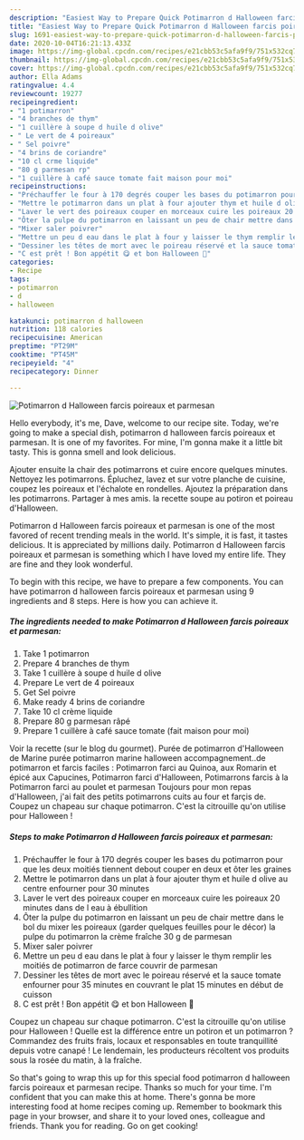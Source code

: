 ```yaml
---
description: "Easiest Way to Prepare Quick Potimarron d Halloween farcis poireaux et parmesan"
title: "Easiest Way to Prepare Quick Potimarron d Halloween farcis poireaux et parmesan"
slug: 1691-easiest-way-to-prepare-quick-potimarron-d-halloween-farcis-poireaux-et-parmesan
date: 2020-10-04T16:21:13.433Z
image: https://img-global.cpcdn.com/recipes/e21cbb53c5afa9f9/751x532cq70/potimarron-d-halloween-farcis-poireaux-et-parmesan-photo-principale-de-la-recette.jpg
thumbnail: https://img-global.cpcdn.com/recipes/e21cbb53c5afa9f9/751x532cq70/potimarron-d-halloween-farcis-poireaux-et-parmesan-photo-principale-de-la-recette.jpg
cover: https://img-global.cpcdn.com/recipes/e21cbb53c5afa9f9/751x532cq70/potimarron-d-halloween-farcis-poireaux-et-parmesan-photo-principale-de-la-recette.jpg
author: Ella Adams
ratingvalue: 4.4
reviewcount: 19277
recipeingredient:
- "1 potimarron"
- "4 branches de thym"
- "1 cuillère à soupe d huile d olive"
- " Le vert de 4 poireaux"
- " Sel poivre"
- "4 brins de coriandre"
- "10 cl crme liquide"
- "80 g parmesan rp"
- "1 cuillère à café sauce tomate fait maison pour moi"
recipeinstructions:
- "Préchauffer le four à 170 degrés couper les bases du potimarron pour que les deux moitiés tiennent debout couper en deux et ôter les graines"
- "Mettre le potimarron dans un plat à four ajouter thym et huile d olive au centre enfourner pour 30 minutes"
- "Laver le vert des poireaux couper en morceaux cuire les poireaux 20 minutes dans de l eau à ébullition"
- "Ôter la pulpe du potimarron en laissant un peu de chair mettre dans le bol du mixer les poireaux (garder quelques feuilles pour le décor) la pulpe du potimarron la crème fraîche 30 g de parmesan"
- "Mixer saler poivrer"
- "Mettre un peu d eau dans le plat à four y laisser le thym remplir les moitiés de potimarron de farce couvrir de parmesan"
- "Dessiner les têtes de mort avec le poireau réservé et la sauce tomate enfourner pour 35 minutes en couvrant le plat 15 minutes en début de cuisson"
- "C est prêt ! Bon appétit 😋 et bon Halloween 🎃"
categories:
- Recipe
tags:
- potimarron
- d
- halloween

katakunci: potimarron d halloween 
nutrition: 118 calories
recipecuisine: American
preptime: "PT29M"
cooktime: "PT45M"
recipeyield: "4"
recipecategory: Dinner

---
```



![Potimarron d Halloween farcis poireaux et parmesan](https://img-global.cpcdn.com/recipes/e21cbb53c5afa9f9/751x532cq70/potimarron-d-halloween-farcis-poireaux-et-parmesan-photo-principale-de-la-recette.jpg)

Hello everybody, it's me, Dave, welcome to our recipe site. Today, we're going to make a special dish, potimarron d halloween farcis poireaux et parmesan. It is one of my favorites. For mine, I'm gonna make it a little bit tasty. This is gonna smell and look delicious.

Ajouter ensuite la chair des potimarrons et cuire encore quelques minutes. Nettoyez les potimarrons. Épluchez, lavez et sur votre planche de cuisine, coupez les poireaux et l&#39;échalote en rondelles. Ajoutez la préparation dans les potimarrons. Partager à mes amis. la recette soupe au potiron et poireau d&#39;Halloween.

Potimarron d Halloween farcis poireaux et parmesan is one of the most favored of recent trending meals in the world. It's simple, it is fast, it tastes delicious. It is appreciated by millions daily. Potimarron d Halloween farcis poireaux et parmesan is something which I have loved my entire life. They are fine and they look wonderful.


To begin with this recipe, we have to prepare a few components. You can have potimarron d halloween farcis poireaux et parmesan using 9 ingredients and 8 steps. Here is how you can achieve it.

<!--inarticleads1-->

##### The ingredients needed to make Potimarron d Halloween farcis poireaux et parmesan:

1. Take 1 potimarron
1. Prepare 4 branches de thym
1. Take 1 cuillère à soupe d huile d olive
1. Prepare  Le vert de 4 poireaux
1. Get  Sel poivre
1. Make ready 4 brins de coriandre
1. Take 10 cl crème liquide
1. Prepare 80 g parmesan râpé
1. Prepare 1 cuillère à café sauce tomate (fait maison pour moi)


Voir la recette (sur le blog du gourmet). Purée de potimarron d&#39;Halloween de Marine purée potimarron marine halloween accompagnement..de potimarron et farcis faciles : Potimarron farci au Quinoa, aux Romarin et épicé aux Capucines, Potimarron farci d&#39;Halloween, Potimarrons farcis à la Potimarron farci au poulet et parmesan Toujours pour mon repas d&#39;Halloween, j&#39;ai fait des petits potimarrons cuits au four et farçis de. Coupez un chapeau sur chaque potimarron. C&#39;est la citrouille qu&#39;on utilise pour Halloween ! 

<!--inarticleads2-->

##### Steps to make Potimarron d Halloween farcis poireaux et parmesan:

1. Préchauffer le four à 170 degrés couper les bases du potimarron pour que les deux moitiés tiennent debout couper en deux et ôter les graines
1. Mettre le potimarron dans un plat à four ajouter thym et huile d olive au centre enfourner pour 30 minutes
1. Laver le vert des poireaux couper en morceaux cuire les poireaux 20 minutes dans de l eau à ébullition
1. Ôter la pulpe du potimarron en laissant un peu de chair mettre dans le bol du mixer les poireaux (garder quelques feuilles pour le décor) la pulpe du potimarron la crème fraîche 30 g de parmesan
1. Mixer saler poivrer
1. Mettre un peu d eau dans le plat à four y laisser le thym remplir les moitiés de potimarron de farce couvrir de parmesan
1. Dessiner les têtes de mort avec le poireau réservé et la sauce tomate enfourner pour 35 minutes en couvrant le plat 15 minutes en début de cuisson
1. C est prêt ! Bon appétit 😋 et bon Halloween 🎃


Coupez un chapeau sur chaque potimarron. C&#39;est la citrouille qu&#39;on utilise pour Halloween ! Quelle est la différence entre un potiron et un potimarron ? Commandez des fruits frais, locaux et responsables en toute tranquillité depuis votre canapé ! Le lendemain, les producteurs récoltent vos produits sous la rosée du matin, à la fraîche. 

So that's going to wrap this up for this special food potimarron d halloween farcis poireaux et parmesan recipe. Thanks so much for your time. I'm confident that you can make this at home. There's gonna be more interesting food at home recipes coming up. Remember to bookmark this page in your browser, and share it to your loved ones, colleague and friends. Thank you for reading. Go on get cooking!
